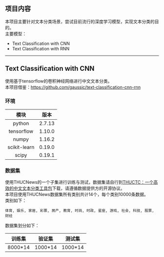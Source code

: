 ## 项目内容
本项目主要针对文本分类场景，尝试目前流行的深度学习模型，实现文本分类的目的。  
主要模型：
- Text Classification with CNN
- Text Classification with RNN

------
## Text Classification with CNN
使用基于tensorflow的卷积神经网络进行中文文本分类。  
本项目借鉴：https://github.com/gaussic/text-classification-cnn-rnn  

### 环境

| 模块 | 版本 |
| :----------: | :----------: |
| python | 2.7.13 |
| tensorflow | 1.10.0 |
| numpy | 1.16.2 |
| scikit-learn | 0.19.0 |
| scipy | 0.19.1 |

### 数据集
使用THUCNews的一个子集进行训练与测试，数据集请自行到[THUCTC：一个高效的中文文本分类工具包](http://thuctc.thunlp.org/)下载，请遵循数据提供方的开源协议。  
本项目使用THUCNews数据集所有类别共计14个，每个类别10000条数据。  
类别如下：  
```
体育, 娱乐, 家居, 彩票, 房产, 教育, 时尚, 时政, 星座, 游戏, 社会, 科技, 股票, 财经
```
数据集划分如下：  

| 训练集 | 验证集 | 测试集 |
| :----------: | :----------: | :----------: |
| 8000*14 | 1000*14 | 1000*14 |

